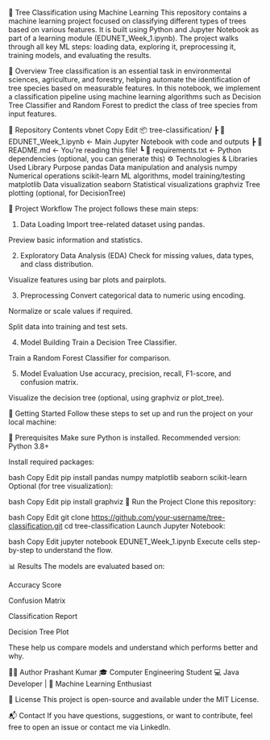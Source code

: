 🌳 Tree Classification using Machine Learning
This repository contains a machine learning project focused on classifying different types of trees based on various features. It is built using Python and Jupyter Notebook as part of a learning module (EDUNET_Week_1.ipynb). The project walks through all key ML steps: loading data, exploring it, preprocessing it, training models, and evaluating the results.

📖 Overview
Tree classification is an essential task in environmental sciences, agriculture, and forestry, helping automate the identification of tree species based on measurable features. In this notebook, we implement a classification pipeline using machine learning algorithms such as Decision Tree Classifier and Random Forest to predict the class of tree species from input features.

📂 Repository Contents
vbnet
Copy
Edit
📦 tree-classification/
 ┣ 📓 EDUNET_Week_1.ipynb   ← Main Jupyter Notebook with code and outputs
 ┣ 📄 README.md              ← You're reading this file!
 ┗ 📄 requirements.txt       ← Python dependencies (optional, you can generate this)
⚙️ Technologies & Libraries Used
Library	Purpose
pandas	Data manipulation and analysis
numpy	Numerical operations
scikit-learn	ML algorithms, model training/testing
matplotlib	Data visualization
seaborn	Statistical visualizations
graphviz	Tree plotting (optional, for DecisionTree)

🧪 Project Workflow
The project follows these main steps:

1. Data Loading
Import tree-related dataset using pandas.

Preview basic information and statistics.

2. Exploratory Data Analysis (EDA)
Check for missing values, data types, and class distribution.

Visualize features using bar plots and pairplots.

3. Preprocessing
Convert categorical data to numeric using encoding.

Normalize or scale values if required.

Split data into training and test sets.

4. Model Building
Train a Decision Tree Classifier.

Train a Random Forest Classifier for comparison.

5. Model Evaluation
Use accuracy, precision, recall, F1-score, and confusion matrix.

Visualize the decision tree (optional, using graphviz or plot_tree).

🚀 Getting Started
Follow these steps to set up and run the project on your local machine:

🔧 Prerequisites
Make sure Python is installed. Recommended version: Python 3.8+

Install required packages:

bash
Copy
Edit
pip install pandas numpy matplotlib seaborn scikit-learn
Optional (for tree visualization):

bash
Copy
Edit
pip install graphviz
🏃 Run the Project
Clone this repository:

bash
Copy
Edit
git clone https://github.com/your-username/tree-classification.git
cd tree-classification
Launch Jupyter Notebook:

bash
Copy
Edit
jupyter notebook EDUNET_Week_1.ipynb
Execute cells step-by-step to understand the flow.

📊 Results
The models are evaluated based on:

Accuracy Score

Confusion Matrix

Classification Report

Decision Tree Plot

These help us compare models and understand which performs better and why.

🙋‍♂️ Author
Prashant Kumar
🎓 Computer Engineering Student
💻 Java Developer | 🌱 Machine Learning Enthusiast

📜 License
This project is open-source and available under the MIT License.

📬 Contact
If you have questions, suggestions, or want to contribute, feel free to open an issue or contact me via LinkedIn.
